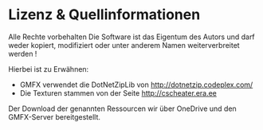 # Lizenz & Quellinformationen

Alle Rechte vorbehalten
Die Software ist das Eigentum des Autors und darf weder kopiert, modifiziert oder
unter anderem Namen weiterverbreitet werden !

Hierbei ist zu Erwähnen:
- GMFX verwendet die DotNetZipLib von http://dotnetzip.codeplex.com/
- Die Texturen stammen von der Seite http://cscheater.era.ee

Der Download der genannten Ressourcen wir über
OneDrive und den GMFX-Server bereitgestellt.
